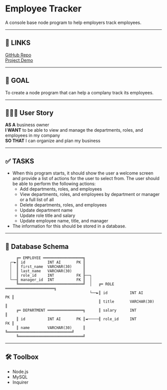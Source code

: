 # Employee Tracker
A console base node program to help employers track employees.

---
## 📌 LINKS
[GitHub Repo](https://github.com/ToMakPo/UWCB-12-Employee_Tracker)<br>
[Project Demo](https://tomakpo.github.io/UWCB-12-Employee_Tracker/)

---
## 🎯 GOAL
To create a node program that can help a complany track its employees.

--- 
## 👨🏻‍💼 User Story
**AS A** business owner<br>
**I WANT** to be able to view and manage the departments, roles, and employees in my company<br>
**SO THAT** I can organize and plan my business

---
## ✅ TASKS
- When this program starts, it should show the user a welcome screen and provide a list of actions for the user to select from. The user should be able to perform the following actions:
    - Add departments, roles, and employees
    - View departments, roles, and employees by department or manager or a full list of all
    - Delete departments, roles, and employees
    - Update department name
    - Update role title and salary
    - Update employee name, title, and manager
- The information for this should be stored in a database.

---
## 🧠 Database Schema
```
     ╔═ EMPLOYEE ══════════════════╗
  ┌─►║ id          INT AI       PK ║
  │  ║ first_name  VARCHAR(30)     ║
  │  ║ last_name   VARCHAR(30)     ║
  │  ║ role_id     INT          FK ╟──┐
  └──╢ manager_id  INT          FK ║  │
     ╚═════════════════════════════╝  │   ╔═ ROLE ══════════════════════╗
                                      └──►║ id          INT AI       PK ║
                                          ║ title       VARCHAR(30)     ║
     ╔═ DEPARTMENT ════════════════╗      ║ salary      INT             ║
     ║ id          INT AI       PK ║◄─────╢ role_id     INT          FK ║
     ║ name        VARCHAR(30)     ║      ╚═════════════════════════════╝
     ╚═════════════════════════════╝
```

---
## 🛠️ Toolbox
- Node.js
- MySQL
- Inquirer